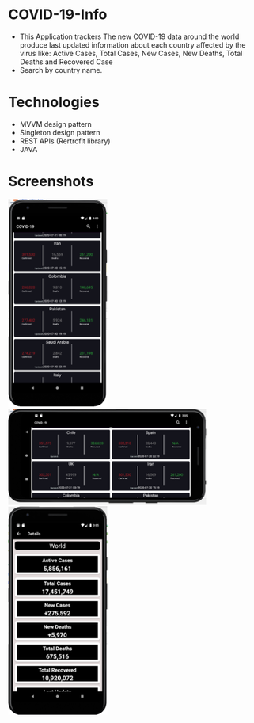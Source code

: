 # COVID-19-Info
- This Application trackers The new COVID-19 data around the world produce last updated information about each country  affected by the virus like: Active Cases, Total Cases, New     Cases, New Deaths, Total Deaths and Recovered Case
- Search by country name.


# Technologies
- MVVM design pattern
- Singleton design pattern
- REST APIs (Rertrofit library)
- JAVA

# Screenshots

<img src="screenshots/screen1.PNG" width = 200>

<img src="screenshots/screen2.PNG" width = 400>

<img src="screenshots/screen3.PNG" width = 200>
